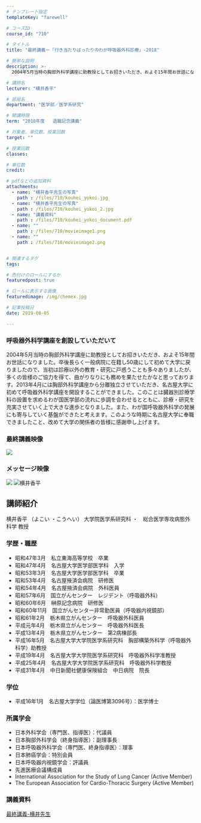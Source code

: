 ```yaml
---
# テンプレート指定
templateKey: "farewell"

# コースID
course_id: "710"

# タイトル
title: "最終講義ー「行き当たりばったりのわが呼吸器外科診療」-2018"

# 簡単な説明
description: >-
  2004年5月当時の胸部外科学講座に助教授としてお招きいただき、およそ15年間お世話になりました。卒後長らく一般病院に在籍し50歳にして初めて大学に戻りましたので、当初は診療以外の教育・研究に戸惑...

# 講師名
lecturer: "横井香平"

# 部局名
department: "医学部／医学系研究"

# 開講時限
term: "2018年度	退職記念講義"

# 対象者、単位数、授業回数
target: ""

# 授業回数
classes: 

# 単位数
credit: 

# pdfなどの追加資料
attachments: 
  - name: "横井香平先生の写真" 
    path : /files/710/kouhei_yokoi.jpg
  - name: "横井香平先生の写真" 
    path : /files/710/kouhei_yokoi_2.jpg
  - name: "講義資料" 
    path : /files/710/kouhei_yokoi_document.pdf
  - name: "" 
    path : /files/710/movieimage1.png
  - name: "" 
    path : /files/710/movieimage2.png


# 関連するタグ
tags:

# 色付けのロールにするか
featuredpost: true

# ロールに表示する画像
featuredimage: /img/chemex.jpg

# 記事投稿日
date: 2019-08-05

---
```

### 呼吸器外科学講座を創設していただいて 

2004年5月当時の胸部外科学講座に助教授としてお招きいただき、およそ15年間お世話になりました。卒後長らく一般病院に在籍し50歳にして初めて大学に戻りましたので、当初は診療以外の教育・研究に戸惑うことも多々ありましたが、多くの皆様のご協力を得て、曲がりなりにも務めを果たせたかなと思っております。2013年4月には胸部外科学講座から分離独立させていただき、名古屋大学に初めて呼吸器外科学講座を開設することができました。このことは臓器別診療学科の設置を求めるわが国医学部の流れに歩調を合わせるとともに、診療・研究を充実させていく上で大きな進歩となりました。また、わが国呼吸器外科学の発展にも寄与していく基盤ができたと考えます。このような時期に名古屋大学に奉職できましたこと、改めて大学の関係者の皆様に感謝申し上げます。 

### 最終講義映像



![](/files/710/movieimage1.png) 
### メッセージ映像



![](/files/710/movieimage2.png) 
![横井香平](/files/710/kouhei_yokoi_2.jpg) 
## 講師紹介

横井香平 （よこい ・こうへい） 大学院医学系研究科 ・　総合医学専攻病態外科学 教授 

### 学歴・職歴

  * 昭和47年3月　私立東海高等学校　卒業
  * 昭和47年4月　名古屋大学医学部医学科　入学
  * 昭和53年3月　名古屋大学医学部医学科　卒業
  * 昭和53年4月　名古屋掖済会病院　研修医
  * 昭和54年4月　名古屋掖済会病院　外科医員
  * 昭和57年6月　国立がんセンター　レジデント（呼吸器外科）
  * 昭和60年6月　榊原記念病院　研修医
  * 昭和60年11月　国立がんセンター非常勤医員（呼吸器内視鏡部）
  * 昭和61年2月　栃木県立がんセンター　呼吸器外科医員
  * 平成元年4月　栃木県立がんセンター　呼吸器外科医長
  * 平成13年4月　栃木県立がんセンター　第2病棟部長
  * 平成16年5月　名古屋大学大学院医学系研究科　胸部構築外科学（呼吸器外科学）助教授
  * 平成19年4月　名古屋大学大学院医学系研究科　呼吸器外科学准教授
  * 平成25年4月　名古屋大学大学院医学系研究科　呼吸器外科学教授
  * 平成31年4月　中日新聞社健康保険組合　中日病院　院長
### 学位

  * 平成16年1月　名古屋大学学位（論医博第3096号）：医学博士
### 所属学会

  * 日本外科学会（専門医、指導医）：代議員
  * 日本胸部外科学会（終身指導医）：副理事長
  * 日本呼吸器外科学会（専門医、終身指導医）：理事
  * 日本肺癌学会：特別会員
  * 日本呼吸器内視鏡学会：評議員
  * 先進医療会議構成員
  * International Association for the Study of Lung Cancer (Active Member)
  * The European Association for Cardio-Thoracic Surgery (Active Member)
### 講義資料


[最終講義-横井先生](/files/710/kouhei_yokoi_document.pdf) 
